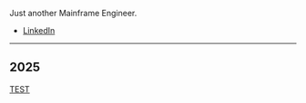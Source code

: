 Just another Mainframe Engineer.

- [LinkedIn](https://www.linkedin.com/in/yymorita/)

---
## 2025
[TEST](/2025/test/tes.md)